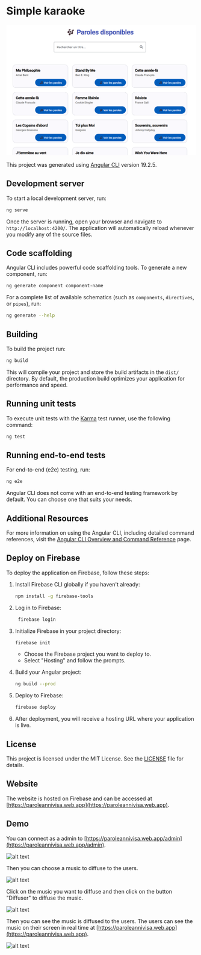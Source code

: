 # Simple karaoke

![alt text](image.png)

This project was generated using [Angular CLI](https://github.com/angular/angular-cli) version 19.2.5.

## Development server

To start a local development server, run:

```bash
ng serve
```

Once the server is running, open your browser and navigate to `http://localhost:4200/`. The application will automatically reload whenever you modify any of the source files.

## Code scaffolding

Angular CLI includes powerful code scaffolding tools. To generate a new component, run:

```bash
ng generate component component-name
```

For a complete list of available schematics (such as `components`, `directives`, or `pipes`), run:

```bash
ng generate --help
```

## Building

To build the project run:

```bash
ng build
```

This will compile your project and store the build artifacts in the `dist/` directory. By default, the production build optimizes your application for performance and speed.

## Running unit tests

To execute unit tests with the [Karma](https://karma-runner.github.io) test runner, use the following command:

```bash
ng test
```

## Running end-to-end tests

For end-to-end (e2e) testing, run:

```bash
ng e2e
```

Angular CLI does not come with an end-to-end testing framework by default. You can choose one that suits your needs.

## Additional Resources

For more information on using the Angular CLI, including detailed command references, visit the [Angular CLI Overview and Command Reference](https://angular.dev/tools/cli) page.

## Deploy on Firebase
To deploy the application on Firebase, follow these steps:
1. Install Firebase CLI globally if you haven't already:

   ```bash
   npm install -g firebase-tools
   ```
2. Log in to Firebase:

   ```bash
    firebase login
    ```
3. Initialize Firebase in your project directory:
    ```bash
    firebase init
    ```
    - Choose the Firebase project you want to deploy to.
    - Select "Hosting" and follow the prompts.
4. Build your Angular project:
    ```bash
    ng build --prod
    ```
5. Deploy to Firebase:
    ```bash
    firebase deploy
    ```
6. After deployment, you will receive a hosting URL where your application is live.

## License
This project is licensed under the MIT License. See the [LICENSE](LICENSE) file for details.

## Website
The website is hosted on Firebase and can be accessed at [https://paroleannivisa.web.app](https://paroleannivisa.web.app).

## Demo

You can connect as a admin to [https://paroleannivisa.web.app/admin](https://paroleannivisa.web.app/admin).

![alt text](image-1.png)

Then you can choose a music to diffuse to the users.

![alt text](image-2.png)

Click on the music you want to diffuse and then click on the button "Diffuser" to diffuse the music.

![alt text](image-3.png)

Then you can see the music is diffused to the users.
The users can see the music on their screen in real time at [https://paroleannivisa.web.app](https://paroleannivisa.web.app).

![alt text](image-4.png)

